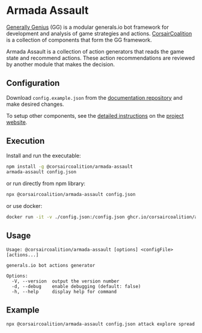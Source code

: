 # Armada Assault

[Generally Genius](https://corsaircoalition.github.io/) (GG) is a modular generals.io bot framework for development and analysis of game strategies and actions. [CorsairCoalition](https://corsaircoalition.github.io/) is a collection of components that form the GG framework.

Armada Assault is a collection of action generators that reads the game state and recommend actions. These action recommendations are reviewed by another module that makes the decision.

## Configuration

Download `config.example.json` from the [documentation repository](https://github.com/CorsairCoalition/docs) and make desired changes.

To setup other components, see the [detailed instructions](https://corsaircoalition.github.io/setup/) on the [project website](https://corsaircoalition.github.io/).

## Execution

Install and run the executable:

```sh
npm install -g @corsaircoalition/armada-assault
armada-assault config.json
```

or run directly from npm library:

```sh
npx @corsaircoalition/armada-assault config.json
```

or use docker:

```sh
docker run -it -v ./config.json:/config.json ghcr.io/corsaircoalition/armadaassault:latest
```

## Usage

```
Usage: @corsaircoalition/armada-assault [options] <configFile> [actions...]

generals.io bot actions generator

Options:
  -V, --version  output the version number
  -d, --debug    enable debugging (default: false)
  -h, --help     display help for command
```

## Example

```
npx @corsaircoalition/armada-assault config.json attack explore spread
```
